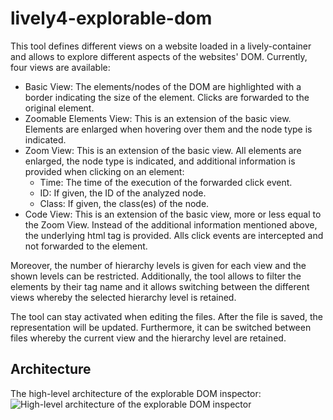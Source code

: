 # lively4-explorable-dom

This tool defines different views on a website loaded in a lively-container and allows to explore different aspects of the websites' DOM. Currently, four views are available:

* Basic View: The elements/nodes of the DOM are highlighted with a border indicating the size of the element. Clicks are forwarded to the original element.
* Zoomable Elements View: This is an extension of the basic view.  Elements are enlarged when hovering over them and the node type is indicated.
* Zoom View: This is an extension of the basic view. All elements are enlarged, the node type is indicated, and additional information is provided when clicking on an element:
  * Time: The time of the execution of the forwarded click event.
  * ID: If given, the ID of the analyzed node.
  * Class: If given, the class(es) of the node.
* Code View: This is an extension of the basic view, more or less equal to the Zoom View. Instead of the additional information mentioned above, the underlying html tag is provided. Alls click events are intercepted and not forwarded to the element.

Moreover, the number of hierarchy levels is given for each view and the shown levels can be restricted. Additionally, the tool allows to filter the elements by their tag name and it allows switching between the different views whereby the selected hierarchy level is retained.

The tool can stay activated when editing the files. After the file is saved, the representation will be updated. Furthermore, it can be switched between files whereby the current view and the hierarchy level are retained.

## Architecture
The high-level architecture of the explorable DOM inspector:
![High-level architecture of the explorable DOM inspector](https://lively-kernel.org/lively4/lively4-explorable-dom/documentation/high_level_architecture.png)
